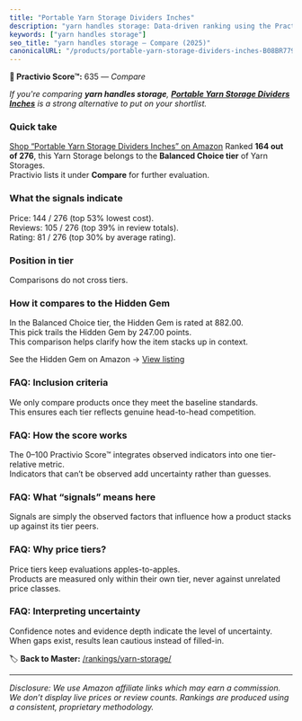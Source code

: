 ```yaml
---
title: "Portable Yarn Storage Dividers Inches"
description: "yarn handles storage: Data-driven ranking using the Practivio Score™. Positioned by quality, value, demand, findability, momentum."
keywords: ["yarn handles storage"]
seo_title: "yarn handles storage — Compare (2025)"
canonicalURL: "/products/portable-yarn-storage-dividers-inches-B08BR779ZZ/"
---
```


**🛒 Practivio Score™:** 635 — _Compare_


*If you're comparing **yarn handles storage**, **[Portable Yarn Storage Dividers Inches](https://www.amazon.com/dp/B08BR779ZZ?tag=practivio-20)** is a strong alternative to put on your shortlist.*
### Quick take
[Shop “Portable Yarn Storage Dividers Inches” on Amazon](https://www.amazon.com/dp/B08BR779ZZ?tag=practivio-20)
Ranked **164 out of 276**, this Yarn Storage belongs to the **Balanced Choice tier** of Yarn Storages.  
Practivio lists it under **Compare** for further evaluation.

### What the signals indicate
Price: 144 / 276 (top 53% lowest cost).  
Reviews: 105 / 276 (top 39% in review totals).  
Rating: 81 / 276 (top 30% by average rating).  

### Position in tier
Comparisons do not cross tiers.

### How it compares to the Hidden Gem
In the Balanced Choice tier, the Hidden Gem is rated at 882.00.  
This pick trails the Hidden Gem by 247.00 points.  
This comparison helps clarify how the item stacks up in context.  

See the Hidden Gem on Amazon → [View listing](https://www.amazon.com/dp/B07CLZBQ12?tag=practivio-20)

### FAQ: Inclusion criteria
We only compare products once they meet the baseline standards.  
This ensures each tier reflects genuine head-to-head competition.

### FAQ: How the score works
The 0–100 Practivio Score™ integrates observed indicators into one tier-relative metric.  
Indicators that can’t be observed add uncertainty rather than guesses.

### FAQ: What “signals” means here
Signals are simply the observed factors that influence how a product stacks up against its tier peers.

### FAQ: Why price tiers?
Price tiers keep evaluations apples-to-apples.  
Products are measured only within their own tier, never against unrelated price classes.

### FAQ: Interpreting uncertainty
Confidence notes and evidence depth indicate the level of uncertainty.  
When gaps exist, results lean cautious instead of filled-in.

<!-- Missing template for Compare/CompareWithinPriceClass -->


🏷️ **Back to Master:** [/rankings/yarn-storage/](/rankings/yarn-storage/)

---
_Disclosure: We use Amazon affiliate links which may earn a commission. We don’t display live prices or review counts. Rankings are produced using a consistent, proprietary methodology._
